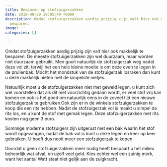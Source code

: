 ```yaml
---
title: Besparen op stofzuigerzakken
date: 2018-09-29 19:05:49 +0000
description: Omdat stofzuigerzakken aardig prijzig zijn valt hier ook makkelijk te
  besparen.
image: ''
categories: []

---
```


Omdat stofzuigerzakken aardig prijzig zijn valt hier ook makkelijk te besparen. De meeste stofzuigerzakken zijn wel duurzaam, maar worden niet duurzaam gebruikt. Men gooit natuurlijk de stofzuigerzak weg nadat deze vol zit, terwijl het een hele kleine moeite is om deze even te legen in de prullenbak. Mocht het mondstuk van de stofzuigerzak losraken dan kunt u deze makkelijk nieten met de simpelste nietjes.

Natuurlijk moet u de stofzuigerzakken niet met geweld legen, u kunt zich wel voorstellen dat als dit niet voorzichtig gedaan wordt, er veel stof vrij kan komen en ook is het goed om natuurlijk eens in de zoveel tijd een nieuwe stofzuigerzak te gebruiken.Ook zijn er in de winkels stofzuigerzakken te koop die een rits hebben. Nadat de stofzuigerzak vol is maakt u simpel de rits los, en u kunt de stof met gemak legen. Deze stofzuigerzakken met rits kosten nog geen 3 euro.

Sommige moderne stofzuigers zijn uitgerust met een bak waarin het stof wordt opgevangen, nadat de bak vol is kunt u deze legen en keer op keer gebruiken. U hoeft dus nooit meer een stofzuigerzak te kopen.

Doordat u geen stofzuigerzakken meer nodig heeft bespaart u het milieu behoorlijk wat afval, en uzelf veel geld. Kies echter wel een zuinig merk, want het aantal Watt staat niet gelijk aan de zuigkracht.